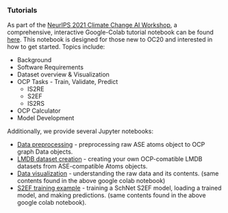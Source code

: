 ### Tutorials

As part of the [NeurIPS 2021 Climate Change AI Workshop](https://www.climatechange.ai/papers/neurips2021/79), a comprehensive, interactive Google-Colab tutorial notebook can be found [here](https://colab.research.google.com/github/Open-Catalyst-Project/ocp/blob/master/tutorials/OCP_Tutorial.ipynb). This notebook is designed for those new to OC20 and interested in how to get started. Topics include:
  * Background
  * Software Requirements
  * Dataset overview & Visualization
  * OCP Tasks - Train, Validate, Predict
    * IS2RE
    * S2EF
    * IS2RS
  * OCP Calculator
  * Model Development


 Additionally, we provide several Jupyter notebooks:
   * [Data preprocessing](https://github.com/Open-Catalyst-Project/ocp/blob/master/tutorials/data_preprocessing.ipynb) - preprocessing raw ASE atoms object to OCP graph Data objects.
   * [LMDB dataset creation](https://github.com/Open-Catalyst-Project/ocp/blob/master/tutorials/lmdb_dataset_creation.ipynb) - creating your own OCP-comatible LMDB datasets from ASE-compatible Atoms objects.
   * [Data visualization](https://github.com/Open-Catalyst-Project/ocp/blob/master/tutorials/data_visualization.ipynb) - understanding the raw data and its contents. (same contents found in the above google colab notebook)
   * [S2EF training example](https://github.com/Open-Catalyst-Project/ocp/blob/master/tutorials/train_s2ef_example.ipynb) - training a SchNet S2EF model, loading a trained model, and making predictions. (same contents found in the above google colab notebook).
